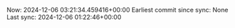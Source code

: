Now: 2024-12-06 03:21:34.459416+00:00 Earliest commit since sync: None Last sync: 2024-12-06 01:22:46+00:00
